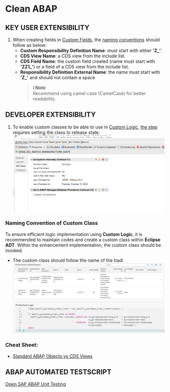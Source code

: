 # Clean ABAP

## KEY USER EXTENSIBILITY
1. When creating fields in [Custom Fields](https://fioriappslibrary.hana.ondemand.com/sap/fix/externalViewer/#/detail/Apps('F1481')/S26OP), the [naming conventions](https://help.sap.com/docs/SAP_S4HANA_ON-PREMISE/8308e6d301d54584a33cd04a9861bc52/aca8c2682d284f2185873b14f838f7eb.html#loioaca8c2682d284f2185873b14f838f7eb__Create_cust_field) should follow as below:
    - **Custom Responsibility Definition Name**: must start with either **'Z_'**.
    - **CDS View Name**: a CDS view from the include list.
    - **CDS Field Name**: the custom field created (name must start with **'ZZ1_'**) or a field of a CDS view from the include list.
    - **Responsibility Definition External Name**: the name must start with **'Z_'** and should not contain a space
        > **:information_source: Note** <br>
        > Recommend using camel case (CamelCase) for better readability.

## DEVELOPER EXTENSIBILITY
1. To enable custom classes to be able to use in [Custom Logic](https://fioriappslibrary.hana.ondemand.com/sap/fix/externalViewer/#/detail/Apps('F1481')/S26OP), [the step](https://blogs.sap.com/2020/07/23/want-to-use-custom-classes-and-custom-cds-views-inside-in-app-badi-aka-custom-logic/) requires setting the class to release state.
    ![Setting Custom Class to Release State](/images/setting-custom-class-to-released.png "Setting Custom Class to Release State")

### Naming Convention of Custom Class
To ensure efficient logic implementation using **Custom Logic**, it is recommended to maintain codes and create a custom class within **Eclipse ADT**. Within the enhancement implementation, the custom class should be invoked.

- The custom class should follow the name of the badi
        ![Cloud BAdI](/images/cloud-badi.png "Cloud BAdI")
        ![Custom Class Namings](/images/custom-class-namings.png "Custom Class Namings")

### Cheat Sheet:
- [Standard ABAP Objects vs CDS Views](https://community.sap.com/t5/technology-blogs-by-members/smooth-transition-to-abap-for-cloud-development-cheat-sheet/ba-p/13571567)

## ABAP AUTOMATED TESTSCRIPT
[Open SAP ABAP Unit Testing](https://open.sap.com/courses/wtc1.OpenSAP+WTC1_W1U5+Writing+Testable+Code+for+ABAPComent)

